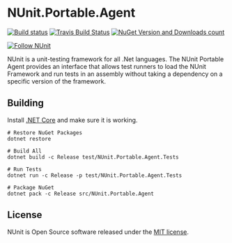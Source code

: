 # NUnit.Portable.Agent #

[![Build status](https://ci.appveyor.com/api/projects/status/unhanlr79vb8h9vw/branch/master?svg=true)](https://ci.appveyor.com/project/CharliePoole/nunit-portable-agent/branch/master) [![Travis Build Status](https://travis-ci.org/nunit/nunit.portable.agent.svg?branch=master)](https://travis-ci.org/nunit/nunit.portable.agent) [![NuGet Version and Downloads count](https://buildstats.info/nuget/NUnit.Portable.Agent?includePreReleases=true)](https://www.nuget.org/packages/NUnit.Portable.Agent)

[![Follow NUnit](https://img.shields.io/twitter/follow/nunit.svg?style=social)](https://twitter.com/nunit)

NUnit is a unit-testing framework for all .Net languages. The NUnit Portable Agent provides an interface that allows test runners to load the NUnit Framework and run tests in an assembly without taking a dependency on a specific version of the framework.

## Building ##

Install [.NET Core](https://www.microsoft.com/net/core) and make sure it is working.

```
# Restore NuGet Packages
dotnet restore

# Build All
dotnet build -c Release test/NUnit.Portable.Agent.Tests

# Run Tests
dotnet run -c Release -p test/NUnit.Portable.Agent.Tests

# Package NuGet
dotnet pack -c Release src/NUnit.Portable.Agent
```

## License ##

NUnit is Open Source software released under the [MIT license](http://www.nunit.org/nuget/nunit3-license.txt).
